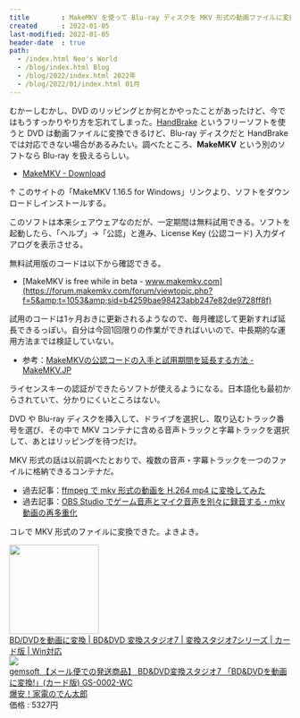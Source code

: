 ```yaml
---
title        : MakeMKV を使って Blu-ray ディスクを MKV 形式の動画ファイルに変換する
created      : 2022-01-05
last-modified: 2022-01-05
header-date  : true
path:
  - /index.html Neo's World
  - /blog/index.html Blog
  - /blog/2022/index.html 2022年
  - /blog/2022/01/index.html 01月
---
```


むかーしむかし、DVD のリッピングとか何とかやったことがあったけど、今ではもうすっかりやり方を忘れてしまった。[HandBrake](https://handbrake.fr/) というフリーソフトを使うと DVD は動画ファイルに変換できるけど、Blu-ray ディスクだと HandBrake では対応できない場合があるみたい。調べたところ、__MakeMKV__ という別のソフトなら Blu-ray を扱えるらしい。

- [MakeMKV - Download](https://www.makemkv.com/download/)

↑ このサイトの「MakeMKV 1.16.5 for Windows」リンクより、ソフトをダウンロードしインストールする。

このソフトは本来シェアウェアなのだが、一定期間は無料試用できる。ソフトを起動したら、「ヘルプ」→「公認」と進み、License Key (公認コード) 入力ダイアログを表示させる。

無料試用版のコードは以下から確認できる。

- [MakeMKV is free while in beta - www.makemkv.com](https://forum.makemkv.com/forum/viewtopic.php?f=5&amp;t=1053&amp;sid=b4259bae98423abb247e82de9728ff8f)

試用のコードは1ヶ月おきに更新されるようなので、毎月確認して更新すれば延長できるっぽい。自分は今回1回限りの作業ができればいいので、中長期的な運用方法までは検証していない。

- 参考：[MakeMKVの公認コードの入手と試用期間を延長する方法 - MakeMKV.JP](https://makemkv.jp/makemkv-key/)

ライセンスキーの認証ができたらソフトが使えるようになる。日本語化も最初からされていて、分かりにくいところはない。

DVD や Blu-ray ディスクを挿入して、ドライブを選択し、取り込むトラック番号を選び、その中で MKV コンテナに含める音声トラックと字幕トラックを選択して、あとはリッピングを待つだけ。

MKV 形式の話は以前調べたとおりで、複数の音声・字幕トラックを一つのファイルに格納できるコンテナだ。

- 過去記事：[ffmpeg で mkv 形式の動画を H.264 mp4 に変換してみた](/blog/2021/12/13-01.html)
- 過去記事：[OBS Studio でゲーム音声とマイク音声を別々に録音する・mkv 動画の再多重化](/blog/2021/07/26-01.html)

コレで MKV 形式のファイルに変換できた。よきよき。

<div class="ad-amazon">
  <div class="ad-amazon-image">
    <a href="https://www.amazon.co.jp/dp/B076BNYJKB?tag=neos21-22&amp;linkCode=osi&amp;th=1&amp;psc=1">
      <img src="https://m.media-amazon.com/images/I/51az3AbyqLL._SL160_.jpg" width="160" height="160">
    </a>
  </div>
  <div class="ad-amazon-info">
    <div class="ad-amazon-title">
      <a href="https://www.amazon.co.jp/dp/B076BNYJKB?tag=neos21-22&amp;linkCode=osi&amp;th=1&amp;psc=1">BD/DVDを動画に変換 | BD&amp;DVD 変換スタジオ7 | 変換スタジオ7シリーズ | カード版 | Win対応</a>
    </div>
  </div>
</div>

<div class="ad-rakuten">
  <div class="ad-rakuten-image">
    <a href="https://hb.afl.rakuten.co.jp/hgc/g00s8op2.waxyc8f0.g00s8op2.waxyd075/?pc=https%3A%2F%2Fitem.rakuten.co.jp%2Fdentaro%2F2351332%2F&amp;m=http%3A%2F%2Fm.rakuten.co.jp%2Fdentaro%2Fi%2F12047524%2F">
      <img src="https://thumbnail.image.rakuten.co.jp/@0_mall/dentaro/cabinet/m002/351/2351332.jpg?_ex=128x128">
    </a>
  </div>
  <div class="ad-rakuten-info">
    <div class="ad-rakuten-title">
      <a href="https://hb.afl.rakuten.co.jp/hgc/g00s8op2.waxyc8f0.g00s8op2.waxyd075/?pc=https%3A%2F%2Fitem.rakuten.co.jp%2Fdentaro%2F2351332%2F&amp;m=http%3A%2F%2Fm.rakuten.co.jp%2Fdentaro%2Fi%2F12047524%2F">gemsoft 【メール便での発送商品】 BD&amp;DVD変換スタジオ7 「BD&amp;DVDを動画に変換!」(カード版) GS-0002-WC</a>
    </div>
    <div class="ad-rakuten-shop">
      <a href="https://hb.afl.rakuten.co.jp/hgc/g00s8op2.waxyc8f0.g00s8op2.waxyd075/?pc=https%3A%2F%2Fwww.rakuten.co.jp%2Fdentaro%2F&amp;m=http%3A%2F%2Fm.rakuten.co.jp%2Fdentaro%2F">爆安！家電のでん太郎</a>
    </div>
    <div class="ad-rakuten-price">価格 : 5327円</div>
  </div>
</div>
